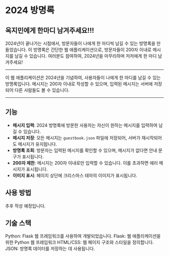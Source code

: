 # 2024 방명록

## 옥지민에게 한마디 남겨주세요!!!

2024년이 끝나가는 시점에서, 방문자들이 나에게 한 마디씩 남길 수 있는 방명록을 만들었습니다. 이 방명록은 간단한 웹 애플리케이션으로, 방문자들이 200자 이내로 메시지를 남길 수 있습니다. 여러분도 참여하여, 2024년을 마무리하며 저저에게 한 마디 남겨주세요!

---

이 웹 애플리케이션은 2024년을 기념하여, 사용자들이 나에게 한 마디를 남길 수 있는 방명록입니다. 메시지는 200자 이내로 작성할 수 있으며, 입력된 메시지는 서버에 저장되어 다른 사람들도 볼 수 있습니다.

---

## 기능

- **메시지 입력**: 2024 방명록에 방문한 사용자는 자신이 원하는 메시지를 입력하여 남길 수 있습니다.
- **메시지 저장**: 모든 메시지는 `guestbook.json` 파일에 저장되어, 서버가 재시작되어도 메시지가 유지됩니다.
- **방명록 조회**: 방문자는 입력된 메시지를 확인할 수 있으며, 메시지가 없다면 안내 문구가 표시됩니다.
- **200자 제한**: 메시지는 200자 이내로만 입력할 수 있습니다. 이를 초과하면 에러 메시지가 표시됩니다.
- **이미지 표시**: 페이지 상단에 크리스마스 테마의 이미지가 표시됩니다.

## 사용 방법
추후 작성 예정입니다.

## 기술 스택
Python: Flask 웹 프레임워크를 사용하여 개발되었습니다.
Flask: 웹 애플리케이션을 위한 Python 웹 프레임워크
HTML/CSS: 웹 페이지 구조와 스타일을 정의합니다.
JSON: 방명록 데이터를 저장하는 데 사용됩니다.